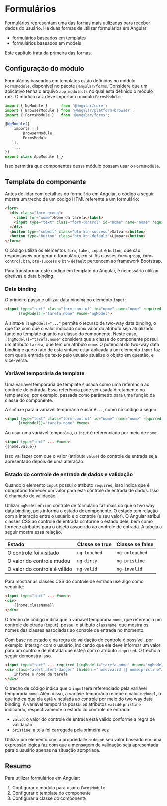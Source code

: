 # Formulários

Formulários representam uma das formas mais utilizadas para receber dados do usuário. Há duas formas de utilizar formulários em Angular:

* formulários baseados em templates
* formulários baseados em models

Este capítulo trata da primeira das formas.

## Configuração do módulo

Formulários baseados em templates estão definidos no módulo `FormsModule`, disponível no pacote `@angular/forms`. Considere que um aplicativo tenha o arquivo `app.module.ts` no qual está definido o módulo raiz. O módulo raiz deve importar o módulo `FormsModule`.

```TypeScript
import { NgModule }      from '@angular/core';
import { BrowserModule } from '@angular/platform-browser';
import { FormsModule }   from '@angular/forms';

@NgModule({
    imports : [
        BrowserModule,
        FormsModule
    ],
    ...
})
export class AppModule { }
```

Isso permitirá que componentes desse módulo possam usar o `FormsModule`.

## Template do componente

Antes de lidar com detalhes do formulário em Angular, o código a seguir mostra um trecho de um código HTML referente a um formulário:

```html
<form>
  <div class="form-group">
    <label for="nome">Nome da tarefa</label>
    <input type="text" class="form-control" id="nome" name="nome" required>
  </div>
  <button type="submit" class="btn btn-success">Salvar</button>
  <button type="button" class="btn btn-default">Limpar</button>
</form>
```

O código utiliza os elementos `form`, `label`, `input` e `button`, que são responsáveis por gerar o formulário, em si. As classes `form-group`, `form-control`, `btn`, `btn-success` e `btn-default` pertencem ao framework Bootstrap.

Para transformar este código em template do Angular, é necessário utilizar diretivas e data binding.

### Data binding

O primeiro passo é utilizar data binding no elemento `input`:

```html
<input type="text" class="form-control" id="nome" name="nome" required 
      [(ngModel)]="tarefa.nome" #nome="ngModel">
```

A sintaxe `[(ngModel]="..."` permite o recurso de two-way data binding, o que faz com que o valor indicado como valor do atributo seja atualizado tanto no template quanto na classe do componente. Neste caso, `[(ngModel)]="tarefa.nome"` considera que a classe do componente possui um atributo `tarefa`, que tem um atributo `nome`. O potencial do two-way data binding é que o fato de esta sintaxe estar aplicada a um elemento `input` faz com que a entrada de texto pelo usuário atualize o objeto em questão, e vice-versa.

### Variável temporária de template

Uma variável temporária de template é usada como uma referência ao controle de entrada. Essa referência pode ser usada diretamente no template ou, por exemplo, passada como parâmetro para uma função da classe do componente.

A sintaxe para a variável temporária é usar `#...`, como no código a seguir:

```html
<input type="text" class="form-control" id="nome" name="nome" required 
      [(ngModel)]="tarefa.nome" #nome>
```

Ao usar uma variável temporária, o `input` é referenciado por meio de `nome`:

```html
<input type="text" ... #nome>
{{nome.value}}
```

Isso vai fazer com que o valor \(atributo `value`\) do controle de entrada seja apresentado depois de uma alteração.

### Estado do controle de entrada de dados e validação

Quando o elemento `input` possui o atributo `required`, isso indica que é obrigatório fornecer um valor para este controle de entrada de dados. Isso é chamado de validação.

Utilizar `ngModel` em um controle de formulário faz mais do que o two way data binding, pois informa o estado do componente. O estado tem relação com a interação entre o usuário e o controle \(e seu valor\). O Angular atribui classes CSS ao controle de entrada conforme o estado dele, bem como fornece atributos para o objeto associado ao controle de entrada. A tabela a seguir mostra essa relação.

| Estado | Classe se true | Classe se false |
| :--- | :--- | :--- |
| O controle foi visitado | `ng-touched` | `ng-untouched` |
| O valor do controle mudou | `ng-dirty` | `ng-pristine` |
| O valor do controle é válido | `ng-valid` | `ng-invalid` |

Para mostrar as classes CSS do controle de entrada use algo como seguinte:

```html
<input type="text" ... #nome>
<div>
    {{nome.className}}
</div>
```

O trecho de código indica que a variável temporária `nome`, que referencia um controle de etrada \(`input`\), possui o atributo `className`, que mostra os nomes das classes associadas ao controle de entrada no momento.

Com base no estado e na regra de validação do controle é possível, por exemplo, interagir com o usuário, indicando que ele deve informar um valor para um controle de entrada que esteja com o atributo `required`. O trecho a seguir demonstra isso.

```html
<input type="text" ... required [(ngModel)="tarefa.nome" #nome="ngModel">
<div class="alert alert-danger" [hidden]="nome.valid || nome.pristine">
    Informe o nome da tarefa
</div>
```

O trecho de código indica que o `input`será referenciado pela variável temporária `nome`. Além disso, a variável temporária recebe o valor `ngModel`, o que indica que ela está vinculada ao controle por meio do two way data binding. A variável temporária possui os atributos `valid`e `pristine` indicando, respectivamente o estado do controle de entrada:

* `valid`: o valor do controle de entrada está válido conforme a regra de validação
* `pristine`: a tela foi carregada pela primeira vez

Utilizar um elemento com a propriedade `hidden`e seu valor baseado em uma expressão lógica faz com que a mensagem de validação seja apresentada para o usuário apenas na situação apropriada.

## Resumo

Para utilizar formulários em Angular:

1. Configurar o módulo para usar o `FormsModule`
2. Configurar o template do componente
3. Configurar a classe do componente



